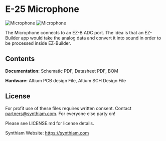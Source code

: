 # E-25 Microphone

![Microphone](https://live.staticflickr.com/65535/40785586563_1bf14dd0dc_k.jpg)
![Microphone](https://live.staticflickr.com/65535/46962806284_deebadccac_k.jpg)

The Microphone connects to an EZ-B ADC port. The idea is that an EZ-Builder app would take the analog data and convert it into sound in order to be processed inside EZ-Builder. 

## Contents

**Documentation:** Schematic PDF, Datasheet PDF, BOM

**Hardware:** Altium PCB design File, Altium SCH Design File

## License

For profit use of these files requires written consent. Contact partners@synthiam.com. For everyone else party on!

Please see LICENSE.md for license details.

Synthiam Website: https://synthiam.com

